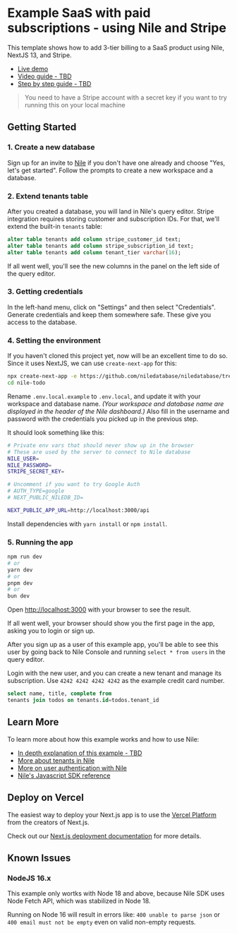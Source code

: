 # Example SaaS with paid subscriptions - using Nile and Stripe

This template shows how to add 3-tier billing to a SaaS product using Nile, NextJS 13, and Stripe.

- [Live demo](https://niledatabase-stripe-subscription.vercel.app)
- [Video guide - TBD]()
- [Step by step guide - TBD]()

> You need to have a Stripe account with a secret key if you want to try running this on your local machine

## Getting Started

### 1. Create a new database

Sign up for an invite to [Nile](https://thenile.dev) if you don't have one already and choose "Yes, let's get started". Follow the prompts to create a new workspace and a database.

### 2. Extend tenants table

After you created a database, you will land in Nile's query editor. Stripe integration requires storing customer and subscription IDs.
For that, we'll extend the built-in `tenants` table:

```sql
alter table tenants add column stripe_customer_id text;
alter table tenants add column stripe_subscription_id text;
alter table tenants add column tenant_tier varchar(16);
```

If all went well, you'll see the new columns in the panel on the left side of the query editor.

### 3. Getting credentials

In the left-hand menu, click on "Settings" and then select "Credentials". Generate credentials and keep them somewhere safe. These give you access to the database.

### 4. Setting the environment

If you haven't cloned this project yet, now will be an excellent time to do so. Since it uses NextJS, we can use `create-next-app` for this:

```bash
npx create-next-app -e https://github.com/niledatabase/niledatabase/tree/main/examples/intergrations/stripe_subscription stripe_subscription
cd nile-todo
```

Rename `.env.local.example` to `.env.local`, and update it with your workspace and database name.
_(Your workspace and database name are displayed in the header of the Nile dashboard.)_
Also fill in the username and password with the credentials you picked up in the previous step.

It should look something like this:

```bash
# Private env vars that should never show up in the browser
# These are used by the server to connect to Nile database
NILE_USER=
NILE_PASSWORD=
STRIPE_SECRET_KEY=

# Uncomment if you want to try Google Auth
# AUTH_TYPE=google
# NEXT_PUBLIC_NILEDB_ID=

NEXT_PUBLIC_APP_URL=http://localhost:3000/api
```

Install dependencies with `yarn install` or `npm install`.

### 5. Running the app

```bash
npm run dev
# or
yarn dev
# or
pnpm dev
# or
bun dev
```

Open [http://localhost:3000](http://localhost:3000) with your browser to see the result.

If all went well, your browser should show you the first page in the app, asking you to login or sign up.

After you sign up as a user of this example app, you'll be able to see this user by going back to Nile Console and running `select * from users` in the query editor.

Login with the new user, and you can create a new tenant and manage its subscription.
Use `4242 4242 4242 4242` as the example credit card number.

```sql
select name, title, complete from
tenants join todos on tenants.id=todos.tenant_id
```

## Learn More

To learn more about how this example works and how to use Nile:

- [In depth explanation of this example - TBD]()
- [More about tenants in Nile](https://www.thenile.dev//docs/tenant-management)
- [More on user authentication with Nile](https://www.thenile.dev/docs/user-authentication)
- [Nile's Javascript SDK reference](https://www.thenile.dev/docs/reference/sdk-reference)

## Deploy on Vercel

The easiest way to deploy your Next.js app is to use the [Vercel Platform](https://vercel.com/new?utm_medium=default-template&filter=next.js&utm_source=create-next-app&utm_campaign=create-next-app-readme) from the creators of Next.js.

Check out our [Next.js deployment documentation](https://nextjs.org/docs/deployment) for more details.

## Known Issues

### NodeJS 16.x

This example only wortks with Node 18 and above, because Nile SDK uses Node Fetch API, which was stabilized in Node 18.

Running on Node 16 will result in errors like:
`400 unable to parse json` or `400 email must not be empty` even on valid non-empty requests.
